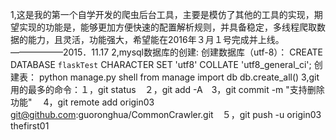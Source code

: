 1,这是我的第一个自学开发的爬虫后台工具，主要是模仿了其他的工具的实现，期望实现的功能是，能够更加方便快速的配置解析规则，并具备稳定，多线程爬取数据的能力，且灵活，功能强大，希望能在2016年３月１号完成并上线。——————2015．11.17
2,mysql数据库的创建:
        创建数据库（utf-8）：
        CREATE DATABASE `flaskTest`
        CHARACTER SET 'utf8'
        COLLATE 'utf8_general_ci';
        创建表：
        python manage.py shell
        from manage import db
        db.create_all()
3,git用的最多的命令：１，git status　２，git add -A　3，git commit -m "支持删除功能" 　4，git remote add origin03 git@github.com:guoronghua/CommonCrawler.git　５，git push -u origin03 thefirst01